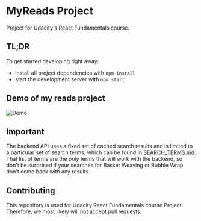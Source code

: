 # MyReads Project
Project for Udacity's React Fundamentals course. 

## TL;DR

To get started developing right away:

* install all project dependencies with `npm install`
* start the development server with `npm start`

## Demo of my reads project
![Demo](https://github.com/rajashekar/react-myreads/blob/master/public/myreads.gif)

## Important
The backend API uses a fixed set of cached search results and is limited to a particular set of search terms, which can be found in [SEARCH_TERMS.md](SEARCH_TERMS.md). That list of terms are the _only_ terms that will work with the backend, so don't be surprised if your searches for Basket Weaving or Bubble Wrap don't come back with any results.

## Contributing
This repository is used for Udacity React Fundamentals course Project. Therefore, we most likely will not accept pull requests.
